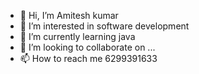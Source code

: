 - 👋 Hi, I’m Amitesh kumar
- 👀 I’m interested in software development
- 🌱 I’m currently learning java
- 💞️ I’m looking to collaborate on ...
- 📫 How to reach me 6299391633

<!---
Amiteshkr101/Amiteshkr101 is a ✨ special ✨ repository because its `README.md` (this file) appears on your GitHub profile.
You can click the Preview link to take a look at your changes.
--->
